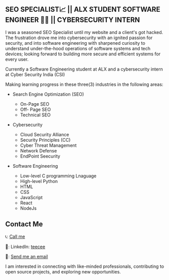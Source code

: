 ## SEO SPECIALIST:chart_with_upwards_trend: || ALX STUDENT SOFTWARE ENGINEER :man_technologist: || CYBERSECURITY INTERN

I was a seasoned SEO Specialist until my website and a client's got hacked. The frustration drove me into cybersecurity with an ignited passion for security, and into software engineering with sharpened curiosity to understand under-the-hood operations of software systems and tech devices; looking forward to building more secure and efficient systems for every user.

Currently a Software Engineering student at ALX and a cybersecurity intern at Cyber Security India (CSI)

Making learning progress in these three(3) industries in the following areas:
- Search Engine Optimization (SEO)
    - On-Page SEO
    - Off- Page SEO
    - Technical SEO

- Cybersecurity
    - Cloud Security Alliance
    - Security Principles (CC)
    - Cyber Threat Management
    - Network Defense
    - EndPoint Seecurity
   
- Software Engineering
    - Low-level C programming Lnaguage
    - High-level Python
    - HTML
    - CSS
    - JavaScript
    - React
    - NodeJs


## Contact Me 
📞: [Call me](tel:+2348088625285)

🔗: LinkedIn: [teecee](https://www.linkedin.com/in/teecee "teecee")

📧: [Send me an email](mailto:teeceeiheukwumere@gmail.com)

I am interested in connecting with like-minded professionals, contributing to open source projects, and exploring new opportunities.
